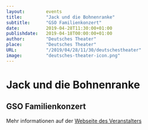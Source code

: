 ```yaml
---
layout:        events
title:         "Jack und die Bohnenranke"
subtitle:      "GSO Familienkonzert"
date:          2019-04-28T11:30:00+01:00
publishdate:   2019-04-18T00:00:00+01:00
author:        "Deutsches Theater"
place:         "Deutsches Theater"
URL:           "/2019/04/28/11/30/deutschestheater"
image:         "deutsches-theater-icon.png"
---
```


Jack und die Bohnenranke
===========

GSO Familienkonzert
-----------



Mehr informationen auf der [Webseite des Veranstalters](https://www.dt-goettingen.de/stueck/jack-und-die-bohnenranke/)
